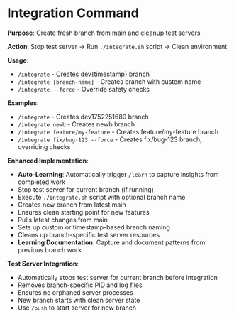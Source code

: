 # Integration Command

**Purpose**: Create fresh branch from main and cleanup test servers

**Action**: Stop test server → Run `./integrate.sh` script → Clean environment

**Usage**:
- `/integrate` - Creates dev{timestamp} branch
- `/integrate [branch-name]` - Creates branch with custom name
- `/integrate --force` - Override safety checks

**Examples**:
- `/integrate` - Creates dev1752251680 branch
- `/integrate newb` - Creates newb branch
- `/integrate feature/my-feature` - Creates feature/my-feature branch
- `/integrate fix/bug-123 --force` - Creates fix/bug-123 branch, overriding checks

**Enhanced Implementation**:
- **Auto-Learning**: Automatically trigger `/learn` to capture insights from completed work
- Stop test server for current branch (if running)
- Execute `./integrate.sh` script with optional branch name
- Creates new branch from latest main
- Ensures clean starting point for new features
- Pulls latest changes from main
- Sets up custom or timestamp-based branch naming
- Cleans up branch-specific test server resources
- **Learning Documentation**: Capture and document patterns from previous branch work

**Test Server Integration**:
- Automatically stops test server for current branch before integration
- Removes branch-specific PID and log files
- Ensures no orphaned server processes
- New branch starts with clean server state
- Use `/push` to start server for new branch
